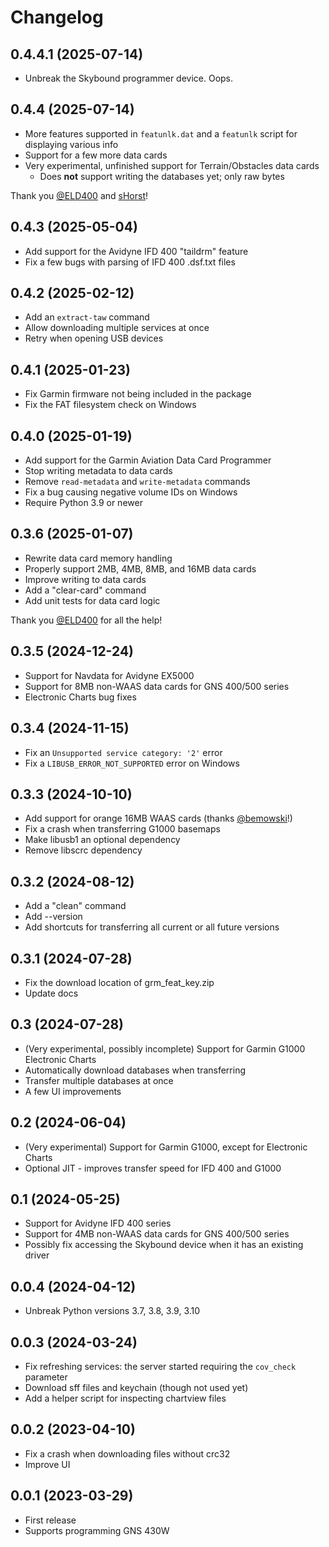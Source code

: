 # Changelog

## 0.4.4.1 (2025-07-14)
- Unbreak the Skybound programmer device. Oops.

## 0.4.4 (2025-07-14)
- More features supported in `featunlk.dat` and a `featunlk` script for displaying various info
- Support for a few more data cards
- Very experimental, unfinished support for Terrain/Obstacles data cards
  - Does **not** support writing the databases yet; only raw bytes

Thank you [@ELD400](https://github.com/ELD400) and [sHorst](https://github.com/sHorst)!

## 0.4.3 (2025-05-04)
- Add support for the Avidyne IFD 400 "taildrm" feature
- Fix a few bugs with parsing of IFD 400 .dsf.txt files

## 0.4.2 (2025-02-12)
- Add an `extract-taw` command
- Allow downloading multiple services at once
- Retry when opening USB devices

## 0.4.1 (2025-01-23)
- Fix Garmin firmware not being included in the package
- Fix the FAT filesystem check on Windows

## 0.4.0 (2025-01-19)
- Add support for the Garmin Aviation Data Card Programmer
- Stop writing metadata to data cards
- Remove `read-metadata` and `write-metadata` commands
- Fix a bug causing negative volume IDs on Windows
- Require Python 3.9 or newer

## 0.3.6 (2025-01-07)
- Rewrite data card memory handling
- Properly support 2MB, 4MB, 8MB, and 16MB data cards
- Improve writing to data cards
- Add a "clear-card" command
- Add unit tests for data card logic

Thank you [@ELD400](https://github.com/ELD400) for all the help!

## 0.3.5 (2024-12-24)
- Support for Navdata for Avidyne EX5000
- Support for 8MB non-WAAS data cards for GNS 400/500 series
- Electronic Charts bug fixes

## 0.3.4 (2024-11-15)
- Fix an `Unsupported service category: '2'` error
- Fix a `LIBUSB_ERROR_NOT_SUPPORTED` error on Windows

## 0.3.3 (2024-10-10)
- Add support for orange 16MB WAAS cards (thanks [@bemowski](https://github.com/bemowski)!)
- Fix a crash when transferring G1000 basemaps
- Make libusb1 an optional dependency
- Remove libscrc dependency

## 0.3.2 (2024-08-12)
- Add a "clean" command
- Add --version
- Add shortcuts for transferring all current or all future versions

## 0.3.1 (2024-07-28)
- Fix the download location of grm_feat_key.zip
- Update docs

## 0.3 (2024-07-28)
- (Very experimental, possibly incomplete) Support for Garmin G1000 Electronic Charts
- Automatically download databases when transferring
- Transfer multiple databases at once
- A few UI improvements

## 0.2 (2024-06-04)
- (Very experimental) Support for Garmin G1000, except for Electronic Charts
- Optional JIT - improves transfer speed for IFD 400 and G1000

## 0.1 (2024-05-25)
- Support for Avidyne IFD 400 series
- Support for 4MB non-WAAS data cards for GNS 400/500 series
- Possibly fix accessing the Skybound device when it has an existing driver

## 0.0.4 (2024-04-12)
- Unbreak Python versions 3.7, 3.8, 3.9, 3.10

## 0.0.3 (2024-03-24)
- Fix refreshing services: the server started requiring the `cov_check` parameter
- Download sff files and keychain (though not used yet)
- Add a helper script for inspecting chartview files

## 0.0.2 (2023-04-10)
- Fix a crash when downloading files without crc32
- Improve UI

## 0.0.1 (2023-03-29)
- First release
- Supports programming GNS 430W
